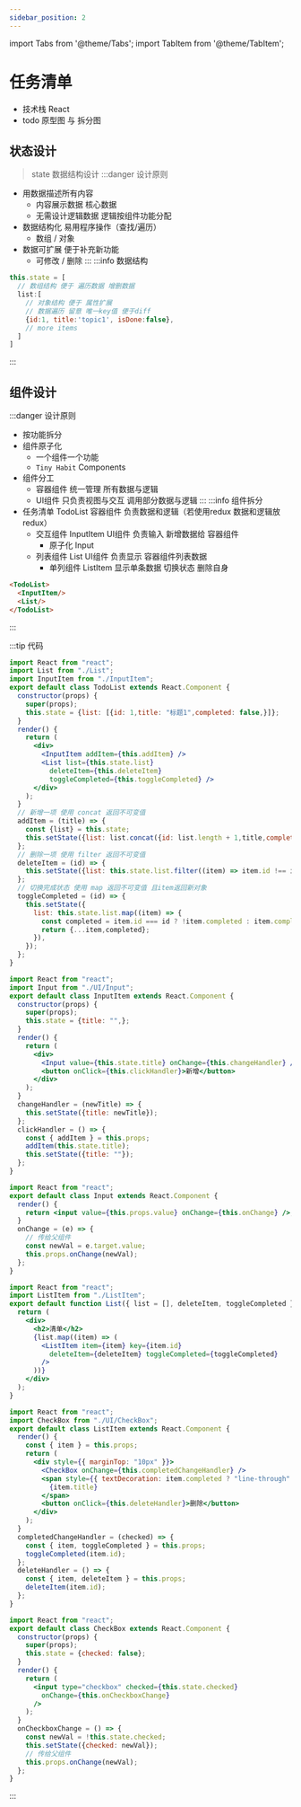 ```yaml
---
sidebar_position: 2
---
```

import Tabs from '@theme/Tabs';
import TabItem from '@theme/TabItem';

# 任务清单
- 技术栈 React
- todo 原型图 与 拆分图

## 状态设计
>state 数据结构设计
:::danger 设计原则
- 用数据描述所有内容 
  - 内容展示数据 核心数据
  - 无需设计逻辑数据 逻辑按组件功能分配
- 数据结构化 易用程序操作（查找/遍历）
  - 数组 / 对象 
- 数据可扩展 便于补充新功能 
  - 可修改 / 删除
:::
:::info 数据结构
```js
this.state = [
  // 数组结构 便于 遍历数据 增删数据
  list:[
    // 对象结构 便于 属性扩展
    // 数据遍历 留意 唯一key值 便于diff
    {id:1, title:'topic1', isDone:false},
    // more items
  ]
]
```
:::

## 组件设计
:::danger 设计原则
- 按功能拆分
- 组件原子化 
  - 一个组件一个功能
  - `Tiny Habit` Components
- 组件分工
  - 容器组件 统一管理 所有数据与逻辑
  - UI组件 只负责视图与交互 调用部分数据与逻辑
:::
:::info 组件拆分
- 任务清单 TodoList 容器组件 负责数据和逻辑（若使用redux 数据和逻辑放redux）
  - 交互组件 InputItem UI组件 负责输入 新增数据给 容器组件
    - 原子化 Input
  - 列表组件 List UI组件 负责显示 容器组件列表数据
    - 单列组件 ListItem 显示单条数据 切换状态 删除自身

```html
<TodoList>
  <InputItem/>
  <List/>
</TodoList>
```
:::

:::tip 代码
<Tabs>
  <TabItem value="TodoList" label="TodoList">

```jsx
import React from "react";
import List from "./List";
import InputItem from "./InputItem";
export default class TodoList extends React.Component {
  constructor(props) {
    super(props);
    this.state = {list: [{id: 1,title: "标题1",completed: false,}]};
  }
  render() {
    return (
      <div>
        <InputItem addItem={this.addItem} />
        <List list={this.state.list}
          deleteItem={this.deleteItem}
          toggleCompleted={this.toggleCompleted} />
      </div>
    );
  }
  // 新增一项 使用 concat 返回不可变值
  addItem = (title) => {
    const {list} = this.state;
    this.setState({list: list.concat({id: list.length + 1,title,completed: false})});
  };
  // 删除一项 使用 filter 返回不可变值
  deleteItem = (id) => {
    this.setState({list: this.state.list.filter((item) => item.id !== id)});
  };
  // 切换完成状态 使用 map 返回不可变值 且item返回新对象
  toggleCompleted = (id) => {
    this.setState({
      list: this.state.list.map((item) => {
        const completed = item.id === id ? !item.completed : item.completed; // 切换完成状态
        return {...item,completed};
      }),
    });
  };
}
```
  </TabItem>
  <TabItem value="InputItem" label="InputItem">

```jsx title='InputItem.jsx'
import React from "react";
import Input from "./UI/Input";
export default class InputItem extends React.Component {
  constructor(props) {
    super(props);
    this.state = {title: "",};
  }
  render() {
    return (
      <div>
        <Input value={this.state.title} onChange={this.changeHandler} />
        <button onClick={this.clickHandler}>新增</button>
      </div>
    );
  }
  changeHandler = (newTitle) => {
    this.setState({title: newTitle});
  };
  clickHandler = () => {
    const { addItem } = this.props;
    addItem(this.state.title);
    this.setState({title: ""});
  };
}
```
  </TabItem>
  <TabItem value="Input" label="Input">

```jsx title='./UI/Input.jsx'
import React from "react";
export default class Input extends React.Component {
  render() {
    return <input value={this.props.value} onChange={this.onChange} />;
  }
  onChange = (e) => {
    // 传给父组件
    const newVal = e.target.value;
    this.props.onChange(newVal);
  };
}
```
  </TabItem>
  <TabItem value="List" label="List">

```jsx title='List.js'
import React from "react";
import ListItem from "./ListItem";
export default function List({ list = [], deleteItem, toggleCompleted }) {
  return (
    <div>
      <h2>清单</h2>
      {list.map((item) => (
        <ListItem item={item} key={item.id}
          deleteItem={deleteItem} toggleCompleted={toggleCompleted}
        />
      ))}
    </div>
  );
}
```
  </TabItem>
  <TabItem value="ListItem" label="ListItem">

```jsx title='ListItem.js'
import React from "react";
import CheckBox from "./UI/CheckBox";
export default class ListItem extends React.Component {
  render() {
    const { item } = this.props;
    return (
      <div style={{ marginTop: "10px" }}>
        <CheckBox onChange={this.completedChangeHandler} />
        <span style={{ textDecoration: item.completed ? "line-through" : "none" }}>
          {item.title}
        </span>
        <button onClick={this.deleteHandler}>删除</button>
      </div>
    );
  }
  completedChangeHandler = (checked) => {
    const { item, toggleCompleted } = this.props;
    toggleCompleted(item.id);
  };
  deleteHandler = () => {
    const { item, deleteItem } = this.props;
    deleteItem(item.id);
  };
}
```
  </TabItem>
  <TabItem value="CheckBox" label="CheckBox">

```jsx title='./UI/CheckBox.js'
import React from "react";
export default class CheckBox extends React.Component {
  constructor(props) {
    super(props);
    this.state = {checked: false};
  }
  render() {
    return (
      <input type="checkbox" checked={this.state.checked}
        onChange={this.onCheckboxChange}
      />
    );
  }
  onCheckboxChange = () => {
    const newVal = !this.state.checked;
    this.setState({checked: newVal});
    // 传给父组件
    this.props.onChange(newVal);
  };
}
```
  </TabItem>
</Tabs>
:::
